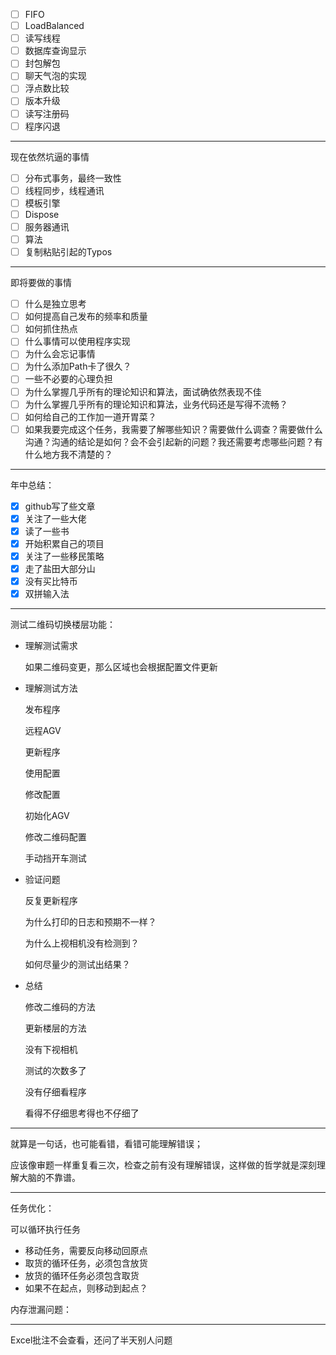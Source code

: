 - [ ] FIFO
- [ ] LoadBalanced
- [ ] 读写线程
- [ ] 数据库查询显示
- [ ] 封包解包
- [ ] 聊天气泡的实现
- [ ] 浮点数比较
- [ ] 版本升级
- [ ] 读写注册码
- [ ] 程序闪退

------

现在依然坑逼的事情

- [ ] 分布式事务，最终一致性
- [ ] 线程同步，线程通讯
- [ ] 模板引擎
- [ ] Dispose
- [ ] 服务器通讯
- [ ] 算法
- [ ] 复制粘贴引起的Typos

-----

即将要做的事情

- [ ] 什么是独立思考
- [ ] 如何提高自己发布的频率和质量
- [ ] 如何抓住热点
- [ ] 什么事情可以使用程序实现
- [ ] 为什么会忘记事情
- [ ] 为什么添加Path卡了很久？
- [ ] 一些不必要的心理负担
- [ ] 为什么掌握几乎所有的理论知识和算法，面试确依然表现不佳
- [ ] 为什么掌握几乎所有的理论知识和算法，业务代码还是写得不流畅？
- [ ] 如何给自己的工作加一道开胃菜？
- [ ] 如果我要完成这个任务，我需要了解哪些知识？需要做什么调查？需要做什么沟通？沟通的结论是如何？会不会引起新的问题？我还需要考虑哪些问题？有什么地方我不清楚的？

----

年中总结：

- [x] github写了些文章
- [x] 关注了一些大佬
- [x] 读了一些书
- [x] 开始积累自己的项目
- [x] 关注了一些移民策略
- [x] 走了盐田大部分山
- [x] 没有买比特币
- [x] 双拼输入法

-----

测试二维码切换楼层功能：

- 理解测试需求

  如果二维码变更，那么区域也会根据配置文件更新

- 理解测试方法

  发布程序

  远程AGV

  更新程序

  使用配置

  修改配置

  初始化AGV

  修改二维码配置

  手动挡开车测试

- 验证问题

  反复更新程序

  为什么打印的日志和预期不一样？

  为什么上视相机没有检测到？

  如何尽量少的测试出结果？

- 总结

  修改二维码的方法

  更新楼层的方法

  没有下视相机

  测试的次数多了

  没有仔细看程序

  看得不仔细思考得也不仔细了

-----

就算是一句话，也可能看错，看错可能理解错误；

应该像审题一样重复看三次，检查之前有没有理解错误，这样做的哲学就是深刻理解大脑的不靠谱。

----

任务优化：

可以循环执行任务

- 移动任务，需要反向移动回原点
- 取货的循环任务，必须包含放货
- 放货的循环任务必须包含取货
- 如果不在起点，则移动到起点？

内存泄漏问题：

-----

Excel批注不会查看，还问了半天别人问题

